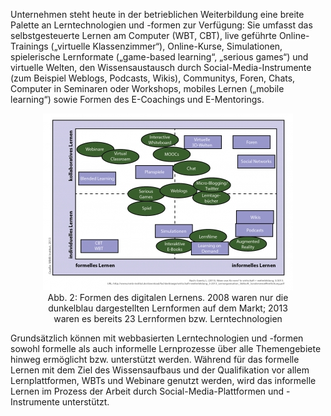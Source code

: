 Unternehmen steht heute in der betrieblichen Weiterbildung eine breite Palette an Lerntechnologien und -formen zur Verfügung: Sie umfasst das selbstgesteuerte Lernen am Computer (WBT, CBT), live geführte Online-Trainings („virtuelle Klassenzimmer“), Online-Kurse, Simulationen, spielerische Lernformate („game-based learning“, „serious games“) und virtuelle Welten, den Wissensaustausch durch Social-Media-Instrumente (zum Beispiel Weblogs, Podcasts, Wikis), Communitys, Foren, Chats, Computer in Seminaren oder Workshops, mobiles Lernen („mobile learning“) sowie Formen des E-Coachings und E-Mentorings.

<center><figure>
  <img src="img/2_Formen_des_digitalen_Lernens_2008_waren_nur_die_dunkelblau_dargestellten_Lernfor.png" alt="Abb. 2: Formen des digitalen Lernens. 2008 waren nur die dunkelblau dargestellten Lernformen auf dem Markt; 2013 waren es bereits 23 Lernformen bzw. Lerntechnologien">
  <figcaption>Abb. 2: Formen des digitalen Lernens. 2008 waren nur die dunkelblau dargestellten Lernformen auf dem Markt; 2013 waren es bereits 23 Lernformen bzw. Lerntechnologien</figcaption>
</figure></center>


Grundsätzlich können mit webbasierten Lerntechnologien und -formen sowohl formelle als auch informelle Lernprozesse über alle Themengebiete hinweg ermöglicht bzw. unterstützt werden. Während für das formelle Lernen mit dem Ziel des Wissensaufbaus und der Qualifikation vor allem Lernplattformen, WBTs und Webinare genutzt werden, wird das informelle Lernen im Prozess der Arbeit durch Social-Media-Plattformen und -Instrumente unterstützt.
